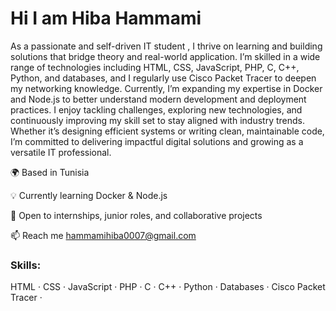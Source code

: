 # Hi I am Hiba Hammami

As a passionate and self-driven IT student , I thrive on learning and building solutions that bridge theory and real-world application. I’m skilled in a wide range of technologies including HTML, CSS, JavaScript, PHP, C, C++, Python, and databases, and I regularly use Cisco Packet Tracer to deepen my networking knowledge. Currently, I’m expanding my expertise in Docker and Node.js to better understand modern development and deployment practices. I enjoy tackling challenges, exploring new technologies, and continuously improving my skill set to stay aligned with industry trends. Whether it’s designing efficient systems or writing clean, maintainable code, I’m committed to delivering impactful digital solutions and growing as a versatile IT professional.


🌍 Based in Tunisia


💡 Currently learning Docker & Node.js


🤝 Open to internships, junior roles, and collaborative projects


📫 Reach me hammamihiba0007@gmail.com

### Skills:

HTML · CSS · JavaScript · PHP · C · C++ · Python · Databases · Cisco Packet Tracer ·
